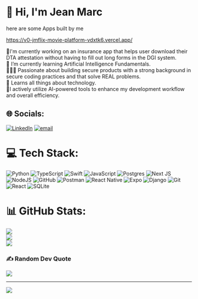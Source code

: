# 💫 Hi, I'm Jean Marc
here are some Apps built by me

https://v0-jmflix-movie-platform-vdxtk6.vercel.app/

🔭I'm currently working on an insurance app that helps user download their DTA attestation without having to fill out long forms in the DGI system.<br>🌱 I’m currently learning Artificial Intelligence Fundamentals.<br>👷🏾‍♂️ Passionate about building secure products with a strong background in secure coding practices and that solve REAL problems.<br>📖 Learns all things about technology.<br>🌱I actively utilize AI-powered tools to enhance my development workflow and overall efficiency.

## 🌐 Socials:
[![LinkedIn](https://img.shields.io/badge/LinkedIn-%230077B5.svg?logo=linkedin&logoColor=white)](https://linkedin.com/in/https://www.linkedin.com/in/nyong-marc-7ba00327b/) [![email](https://img.shields.io/badge/Email-D14836?logo=gmail&logoColor=white)](mailto:Nyongjean33@gmail.com) 

# 💻 Tech Stack:
![Python](https://img.shields.io/badge/python-3670A0?style=for-the-badge&logo=python&logoColor=ffdd54) ![TypeScript](https://img.shields.io/badge/typescript-%23007ACC.svg?style=for-the-badge&logo=typescript&logoColor=white) ![Swift](https://img.shields.io/badge/swift-F54A2A?style=for-the-badge&logo=swift&logoColor=white) ![JavaScript](https://img.shields.io/badge/javascript-%23323330.svg?style=for-the-badge&logo=javascript&logoColor=%23F7DF1E) ![Postgres](https://img.shields.io/badge/postgres-%23316192.svg?style=for-the-badge&logo=postgresql&logoColor=white) ![Next JS](https://img.shields.io/badge/Next-black?style=for-the-badge&logo=next.js&logoColor=white) ![NodeJS](https://img.shields.io/badge/node.js-6DA55F?style=for-the-badge&logo=node.js&logoColor=white) ![GitHub](https://img.shields.io/badge/github-%23121011.svg?style=for-the-badge&logo=github&logoColor=white) ![Postman](https://img.shields.io/badge/Postman-FF6C37?style=for-the-badge&logo=postman&logoColor=white) ![React Native](https://img.shields.io/badge/react_native-%2320232a.svg?style=for-the-badge&logo=react&logoColor=%2361DAFB) ![Expo](https://img.shields.io/badge/expo-1C1E24?style=for-the-badge&logo=expo&logoColor=#D04A37) ![Django](https://img.shields.io/badge/django-%23092E20.svg?style=for-the-badge&logo=django&logoColor=white) ![Git](https://img.shields.io/badge/git-%23F05033.svg?style=for-the-badge&logo=git&logoColor=white) ![React](https://img.shields.io/badge/react-%2320232a.svg?style=for-the-badge&logo=react&logoColor=%2361DAFB) ![SQLite](https://img.shields.io/badge/sqlite-%2307405e.svg?style=for-the-badge&logo=sqlite&logoColor=white)
# 📊 GitHub Stats:
![](https://github-readme-stats.vercel.app/api?username=Nyong-jeanmarc&theme=dark&hide_border=false&include_all_commits=true&count_private=true)<br/>
![](https://nirzak-streak-stats.vercel.app/?user=Nyong-jeanmarc&theme=dark&hide_border=false)<br/>
![](https://github-readme-stats.vercel.app/api/top-langs/?username=Nyong-jeanmarc&theme=dark&hide_border=false&include_all_commits=true&count_private=true&layout=compact)

### ✍️ Random Dev Quote
![](https://quotes-github-readme.vercel.app/api?type=horizontal&theme=radical)

---
[![](https://visitcount.itsvg.in/api?id=Nyong-jeanmarc&icon=0&color=0)](https://visitcount.itsvg.in)

<!-- Proudly created with GPRM ( https://gprm.itsvg.in ) -->
